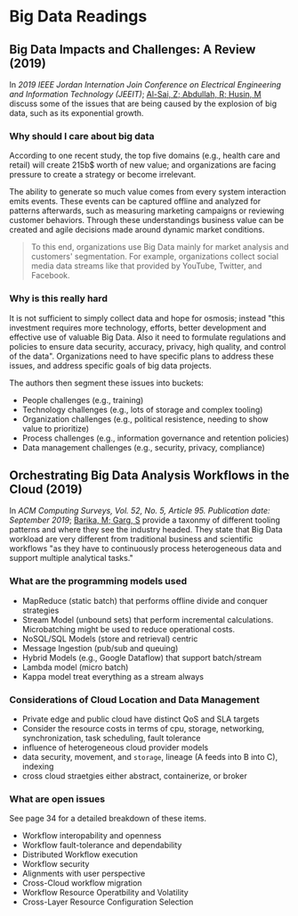 # Big Data Readings

## Big Data Impacts and Challenges: A Review (2019)

In _2019 IEEE Jordan Internation Join Conference on Electrical Engineering and Information Technology (JEEIT)_; [Al-Sai, Z; Abdullah, R; Husin, M](BigData_Impacts_and_Challenges.pdf) discuss some of the issues that are being caused by the explosion of big data, such as its exponential growth.  

### Why should I care about big data

According to one recent study, the top five domains (e.g., health care and retail) will create 215b$ worth of new value; and organizations are facing pressure to create a strategy or become irrelevant.

The ability to generate so much value comes from every system interaction emits events.  These events can be captured offline and analyzed for patterns afterwards, such as measuring marketing campaigns or reviewing customer behaviors.  Through these understandings business value can be created and agile decisions made around dynamic market conditions.

> To this end, organizations use Big Data mainly for market analysis and customers' segmentation. For example, organizations collect social media data streams like that provided by YouTube, Twitter, and Facebook.

### Why is this really hard

It is not sufficient to simply collect data and hope for osmosis; instead "this investment requires more technology, efforts, better development and effective use of valuable Big Data. Also it need to formulate regulations and policies to ensure data security, accuracy, privacy, high quality, and control of the data".  Organizations need to have specific plans to address these issues, and address specific goals of big data projects.

The authors then segment these issues into buckets:

- People challenges (e.g., training)
- Technology challenges (e.g., lots of storage and complex tooling)
- Organization challenges (e.g., political resistence, needing to show value to prioritize)
- Process challenges (e.g., information governance and retention policies)
- Data management challenges (e.g., security, privacy, compliance)

## Orchestrating Big Data Analysis Workflows in the Cloud (2019)

In _ACM Computing Surveys, Vol. 52, No. 5, Article 95. Publication date: September 2019_; [Barika, M; Garg, S](Orchestrating_BigData_Workflows_in_the_Cloud.pdf) provide a taxonmy of different tooling patterns and where they see the industry headed.  They state that Big Data workload are very different from traditional business and scientific workflows "as they have to continuously process heterogeneous data and support multiple analytical tasks."

### What are the programming models used

- MapReduce (static batch) that performs offline divide and conquer strategies
- Stream Model (unbound sets) that perform incremental calculations.  Microbatching might be used to reduce operational costs.
- NoSQL/SQL Models (store and retrieval) centric
- Message Ingestion (pub/sub and queuing)
- Hybrid Models (e.g., Google Dataflow) that support batch/stream
- Lambda model (micro batch)
- Kappa model treat everything as a stream always

### Considerations of Cloud Location and Data Management

- Private edge and public cloud have distinct QoS and SLA targets
- Consider the resource costs in terms of cpu, storage, networking, synchronization, task scheduling, fault tolerance
- influence of heterogeneous cloud provider models
- data security, movement, and `storage`, lineage (A feeds into B into C), indexing
- cross cloud straetgies either abstract, containerize, or broker

### What are open issues

See page 34 for a detailed breakdown of these items.

- Workflow interopability and openness
- Workflow fault-tolerance and dependability
- Distributed Workflow execution
- Workflow security
- Alignments with user perspective
- Cross-Cloud workflow migration
- Workflow Resource Operatbility and Volatility
- Cross-Layer Resource Configuration Selection
